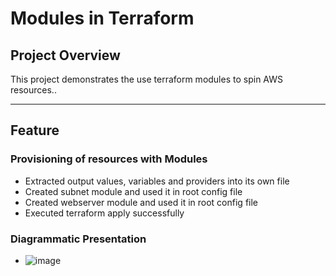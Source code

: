 # Modules in Terraform

## **Project Overview**
This project demonstrates the use terraform modules to spin AWS resources.. 

---
  
## **Feature**

### **Provisioning of resources with Modules**

- Extracted output values, variables and providers into its own file
- Created subnet module and used it in root config file
- Created webserver module and used it in root config file
- Executed terraform apply successfully


### **Diagrammatic Presentation**
- ![image](https://github.com/user-attachments/assets/7987f36b-1ae4-4ba0-aef6-cf414636f429)


  
